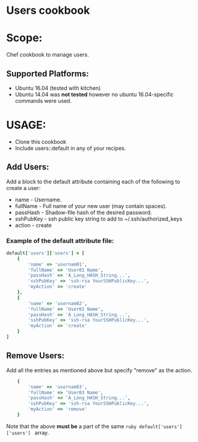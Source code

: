 # Users cookbook
# Scope:
 Chef cookbook to manage users.
## Supported Platforms:

- Ubuntu 16.04 (tested with kitchen)
- Ubuntu 14.04 was **not tested** however no ubuntu 16.04-specific commands were used.

# USAGE:
- Clone this cookbook
- Include users::default in any of your recipes.

## Add Users:
Add a block to the default attribute containing each of the following to create a user:
-  name - Username.
-  fullName - Full name of your new user (may contain spaces).
-  passHash - Shadow-file hash of the desired password.
-  sshPubKey - ssh public key string to add to ~/.ssh/authorized_keys
-  action - create

### Example of the default attribute file:
```ruby
default['users']['users'] = [
	{
		'name' => 'usernam01',
		'fullName' => 'User01 Name',
		'passHash' => 'A_Long_HASH_String...',
		'sshPubKey' => 'ssh-rsa YourSSHPublicKey...',
		'myAction' => 'create'
	},
	{
		'name' => 'usernam02',
		'fullName' => 'User02 Name',
		'passHash' => 'A_Long_HASH_String...',
		'sshPubKey' => 'ssh-rsa YourSSHPublicKey...',
		'myAction' => 'create'
	}
]
```

## Remove Users:
 Add all the entries as mentioned above but specify "remove" as the action.
```ruby
	{
		'name' => 'usernam03',
		'fullName' => 'User03 Name',
		'passHash' => 'A_Long_HASH_String...',
		'sshPubKey' => 'ssh-rsa YourSSHPublicKey...',
		'myAction' => 'remove'
	}
```
Note that the above **must be** a part of the same  ```ruby default['users']['users'] ``` array.

